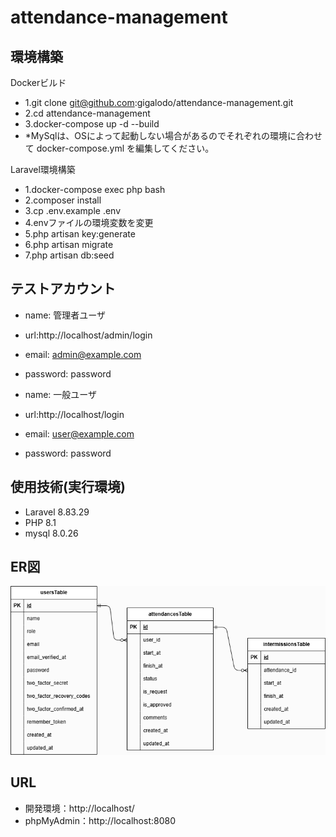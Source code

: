 # attendance-management

## 環境構築
Dockerビルド
-  1.git clone git@github.com:gigalodo/attendance-management.git
-  2.cd attendance-management
-  3.docker-compose up -d --build
-  *MySqlは、OSによって起動しない場合があるのでそれぞれの環境に合わせて docker-compose.yml を編集してください。

Laravel環境構築
-  1.docker-compose exec php bash
-  2.composer install
-  3.cp .env.example .env
-  4.envファイルの環境変数を変更
-  5.php artisan key:generate
-  6.php artisan migrate
-  7.php artisan db:seed

## テストアカウント
-  name: 管理者ユーザ
-  url:http://localhost/admin/login
-  email: admin@example.com
-  password: password
 
-  name: 一般ユーザ
-  url:http://localhost/login
-  email: user@example.com
-  password: password

## 使用技術(実行環境)
-  Laravel 8.83.29
-  PHP 8.1
-  mysql 8.0.26

## ER図
 ![ER図](./src/public/images/attendances.png)

## URL
-  開発環境：http://localhost/
-  phpMyAdmin：http://localhost:8080
